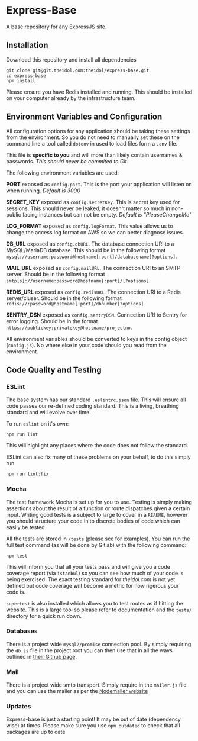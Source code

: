 # Express-Base

A base repository for any ExpressJS site.

## Installation

Download this repository and install all dependencies

```
git clone git@git.theidol.com:theidol/express-base.git
cd express-base
npm install
```

Please ensure you have Redis installed and running. This should be installed on your computer already by the infrastructure team.

## Environment Variables and Configuration

All configuration options for any application should be taking these settings from the environment. So you do not need to manually set these on the command line a tool called `dotenv` in used to load files form a `.env` file.

This file is **specific to you** and will more than likely contain usernames & passwords. *This should never be commited to Git*.

The following environment variables are used:

**PORT** exposed as `config.port`. This is the port your application will listen on when running. *Default is 3000*

**SECRET_KEY** exposed as `config.secretKey`. This is secret key used for sessions. This should never be leaked, it doesn't matter so much in non-public facing instances but can not be empty. *Default is "PleaseChangeMe"*

**LOG_FORMAT** exposed as `config.logFormat`. This value allows us to change the access log format on AWS so we can better diagnose issues.

**DB_URL** exposed as `config.dbURL`. The database connection URI to a MySQL/MariaDB database. This should be in the following format `mysql://username:password@hostname[:port]/databasename[?options]`.

**MAIL_URL** exposed as `config.mailURL`. The connection URI to an SMTP server. Should be in the following format `smtp[s]://username:password@hostname[:port]/[?options]`.

**REDIS_URL** exposed as `config.redisURL`. The connection URI to a Redis server/cluser. Should be in the following format `redis://:password@hostname[:port]/dbnumber[?options]`

**SENTRY_DSN** exposed as `config.sentryDSN`. Connection URI to Sentry for error logging. Should be in the format `https://publickey:privatekey@hostname/projectno`.

All environment variables should be converted to keys in the config object (`config.js`). No where else in your code should you read from the environment.

## Code Quality and Testing

### ESLint

The base system has our standard `.eslintrc.json` file. This will ensure all code passes our re-defined coding standard. This is a living, breathing standard and will evolve over time.

To run `eslint` on it's own:

```
npm run lint
```

This will highlight any places where the code does not follow the standard.

ESLint can also fix many of these problems on your behalf, to do this simply run

```
npm run lint:fix
```

### Mocha

The test framework Mocha is set up for you to use. Testing is simply making assertions about the result of a function or route dispatches given a certain input. Writing good tests is a subject to large to cover in a `README`, however you should structure your code in to discrete bodies of code which can easily be tested.

All the tests are stored in `/tests` (please see for examples). You can run the full test command (as will be done by Gitlab) with the following command:

```
npm test
```

This will inform you that all your tests pass and will give you a code coverage report (via `istanbul`) so you can see how much of your code is being exercised. The exact testing standard for *theidol.com* is not yet defined but code coverage **will** become a metric for how rigerous your code is.

`supertest` is also installed which allows you to test routes as if hitting the website. This is a large tool so please refer to documentation and the `tests/` directory for a quick run down.

### Databases

There is a project wide `mysql2/promise` connection pool. By simply requiring the `db.js` file in the project root you can then use that in all the ways outlined in [their Github page](https://github.com/sidorares/node-mysql2).

### Mail

There is a project wide smtp transport. Simply require in the `mailer.js` file and you can use the mailer as per the [Nodemailer website](https://nodemailer.com/about/)

### Updates

Express-base is just a starting point! It may be out of date (dependency wise) at times. Please make sure you use `npm outdated` to check that all packages are up to date
